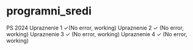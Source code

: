 # programni_sredi
PS 2024
Upraznenie 1 ✓(No error, working)
Upraznenie 2 ✓ (No error, working)
Upraznenie 3 ✓ (No error, working)
Upraznenie 4 ✓ (No error, working)
